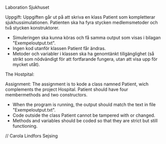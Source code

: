 Laboration Sjukhuset

Uppgift: 
Uppgiften går ut på att skriva en klass Patient som kompletterar
sjukhussimulationen. Patienten ska ha fyra stycken medlemsmetoder
och två stycken konstruktorer. 

* Simuleringen ska kunna köras och få samma output som visas i 
bilagan "Exempeloutput.txt". 
* Ingen kod utanför klassen Patient får ändras. 
* Metoder och variabler i klassen ska ha genomtänkt tillgänglighet
  (så strikt som nödvändigt för att fortfarande fungera, utan att 
visa upp för mycket utåt).

The Hostpital: 

Assignment: 
The assignment is to kode a class namned Patient, wich complements the 
project Hospital. Patient should have four membermethods and two constructors.

* When the program is running, the output should match the text in file
"Exempeloutput.txt". 
* Code outside the class Patient cannot be tampered with or changed.  
* Methods and variables should be coded so that they are strict but still 
functioning. 

// Carola Lindfors Sejsing